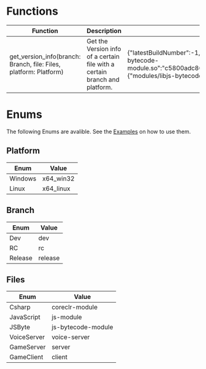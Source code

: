 # Functions

| Function                            | Description                                                                | Example Output | Extra
|-------------------------------------|----------------------------------------------------------------------------| ------------------ | ------------------ 
| get_version_info(branch: Branch, file: Files, platform: Platform)                  | Get the Version info of a certain file with a certain branch and platform. | {"latestBuildNumber":-1,"version":"11.0","hashList":{"modules/libjs-bytecode-module.so":"c5800adc86dbb0606bc14ea1c959e69140a31384"},"sizeList":{"modules/libjs-bytecode-module.so":31062136}} |

# Enums

The following Enums are avalible. See the [Examples](./examples.md) on how to use them.

## Platform

| Enum    | Value
|---------|-----------
| Windows | x64_win32 
| Linux   | x64_linux 

## Branch

| Enum    | Value   
|---------|---------
| Dev     | dev     
| RC      | rc      
| Release | release 

## Files

| Enum        | Value              
|-------------|--------------------
| Csharp      | coreclr-module     
| JavaScript  | js-module          
| JSByte      | js-bytecode-module 
| VoiceServer | voice-server       
| GameServer  | server             
| GameClient  | client             